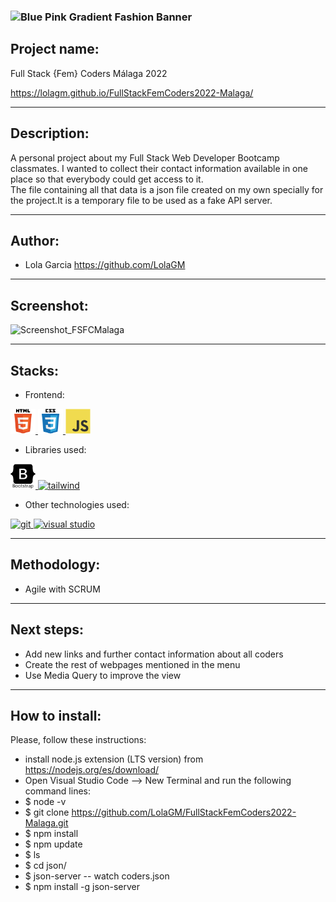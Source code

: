 ### ![Blue Pink Gradient Fashion Banner](https://user-images.githubusercontent.com/116545851/205345363-e6b004ed-fb7a-4f9d-9624-64c623efe748.gif)

## Project name: 

Full Stack {Fem} Coders Málaga 2022

https://lolagm.github.io/FullStackFemCoders2022-Malaga/

***

## Description:

A personal project about my Full Stack Web Developer Bootcamp classmates.
I wanted to collect their contact information available in one place so that everybody could get access to it.<br>
The file containing all that data is a json file created on my own specially for the project.It is a temporary file to be used as a fake API server.

***

## Author:

  * Lola Garcia https://github.com/LolaGM 

***

## Screenshot:

![Screenshot_FSFCMalaga](https://user-images.githubusercontent.com/116545851/205341083-974cc3e6-084d-4347-a0ef-a8c90d9ac9f6.png)

***

## Stacks:

  * Frontend: 
  
  <p align="left"><a href="https://www.w3.org/html/" target="_blank" rel="noreferrer"> <img src="https://raw.githubusercontent.com/devicons/devicon/master/icons/html5/html5-original-wordmark.svg" alt="html5" width="40" height="40"/> </a>
   <a href="https://www.w3schools.com/css/" target="_blank" rel="noreferrer"> <img src="https://raw.githubusercontent.com/devicons/devicon/master/icons/css3/css3-original-wordmark.svg" alt="css3" width="40" height="40"/> </a>
   <a href="https://developer.mozilla.org/en-US/docs/Web/JavaScript" target="_blank" rel="noreferrer"> <img src="https://raw.githubusercontent.com/devicons/devicon/master/icons/javascript/javascript-original.svg" alt="javascript" width="40" height="40"/> </a></p>
  
  * Libraries used:
  
  <p align="left"> <a href="https://getbootstrap.com" target="_blank" rel="noreferrer"> <img src="https://raw.githubusercontent.com/devicons/devicon/master/icons/bootstrap/bootstrap-plain-wordmark.svg" alt="bootstrap" width="40" height="40"/> </a>
   <a href="https://tailwindcss.com/" target="_blank" rel="noreferrer"> <img src="https://www.vectorlogo.zone/logos/tailwindcss/tailwindcss-icon.svg" alt="tailwind" width="40" height="40"/> </a> </p></p>
  
  * Other technologies used:
  
<p align ="left"><a href="https://git-scm.com/" target="_blank" rel="noreferrer"> <img src="https://www.vectorlogo.zone/logos/git-scm/git-scm-icon.svg" alt="git" width="40" height="40"/> </a>
<a href="https://code.visualstudio.com/" target="_blank" rel="noreferrer"> <img src="https://user-images.githubusercontent.com/116545851/206753577-40777644-bb10-428b-ae9c-597a54a58df6.png" alt="visual studio" width="40" height="40"/></a> 
</p>

***

## Methodology:

* Agile with SCRUM 

***

## Next steps:

* Add new links and further contact information about all coders
* Create the rest of webpages mentioned in the menu
* Use Media Query to improve the view

***

## How to install:

Please, follow these instructions:

 * install node.js extension (LTS version) from https://nodejs.org/es/download/
 * Open Visual Studio Code --> New Terminal and run the following command lines:
 * $ node -v 
 * $ git clone https://github.com/LolaGM/FullStackFemCoders2022-Malaga.git
 * $ npm install
 * $ npm update
 * $ ls
 * $ cd json/
 * $ json-server -- watch coders.json
 * $ npm install -g json-server
